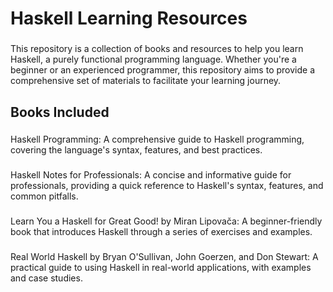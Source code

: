 <h1 align="left">Haskell Learning Resources</h1>

###

<p align="left">This repository is a collection of books and resources to help you learn Haskell, a purely functional programming language. Whether you're a beginner or an experienced programmer, this repository aims to provide a comprehensive set of materials to facilitate your learning journey.</p>

###

<h2 align="left">Books Included</h2>

###

<p align="left">Haskell Programming: A comprehensive guide to Haskell programming, covering the language's syntax, features, and best practices.</p>

###

<p align="left">Haskell Notes for Professionals: A concise and informative guide for professionals, providing a quick reference to Haskell's syntax, features, and common pitfalls.</p>

###

<p align="left">Learn You a Haskell for Great Good! by Miran Lipovača: A beginner-friendly book that introduces Haskell through a series of exercises and examples.</p>

###

<p align="left">Real World Haskell by Bryan O'Sullivan, John Goerzen, and Don Stewart: A practical guide to using Haskell in real-world applications, with examples and case studies.</p>

###
